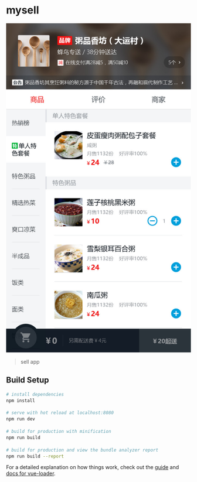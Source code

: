 # mysell
![商家页](https://github.com/xiaoyongsheng123/seller/blob/master/resource/%E5%A4%96%E5%8D%9601_%E5%95%86%E5%93%81%E9%A1%B5.jpg)
> sell app

## Build Setup

``` bash
# install dependencies
npm install

# serve with hot reload at localhost:8080
npm run dev

# build for production with minification
npm run build

# build for production and view the bundle analyzer report
npm run build --report
```

For a detailed explanation on how things work, check out the [guide](http://vuejs-templates.github.io/webpack/) and [docs for vue-loader](http://vuejs.github.io/vue-loader).
